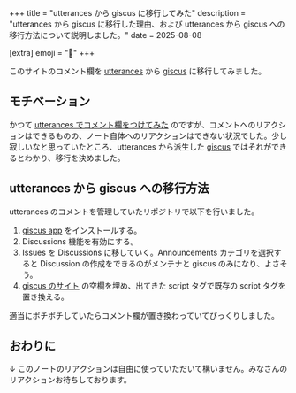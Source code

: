 +++
title = "utterances から giscus に移行してみた"
description = "utterances から giscus に移行した理由、および utterances から giscus への移行方法について説明しました。"
date = 2025-08-08

[extra]
emoji = "💎"
+++

このサイトのコメント欄を [utterances](https://utteranc.es/) から [giscus](https://giscus.app/) に移行してみました。

<!-- toc -->

## モチベーション

かつて [utterances でコメント欄をつけてみた](https://hayatro.id/notes/comments-with-utterances/) のですが、コメントへのリアクションはできるものの、ノート自体へのリアクションはできない状況でした。少し寂しいなと思っていたところ、utterances から派生した [giscus](https://giscus.app/) ではそれができるとわかり、移行を決めました。

## utterances から giscus への移行方法

utterances のコメントを管理していたリポジトリで以下を行いました。

1. [giscus app](https://github.com/apps/giscus) をインストールする。
2. Discussions 機能を有効にする。
3. Issues を Discussions に移していく。Announcements カテゴリを選択すると Discussion の作成をできるのがメンテナと giscus のみになり、よさそう。
4. [giscus のサイト](https://giscus.app/) の空欄を埋め、出てきた script タグで既存の script タグを置き換える。

適当にポチポチしていたらコメント欄が置き換わっていてびっくりしました。

## おわりに

↓ このノートのリアクションは自由に使っていただいて構いません。みなさんのリアクションお待ちしております。

